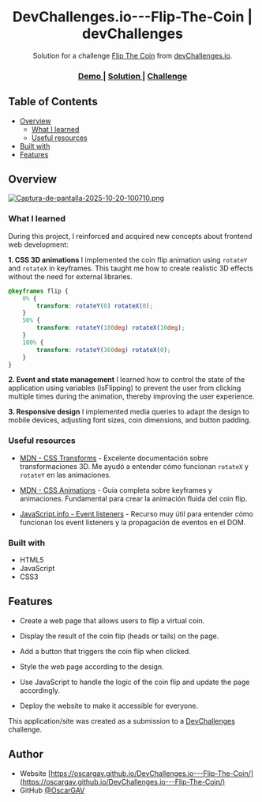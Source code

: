 <!-- Please update value in the {}  -->

<h1 align="center">DevChallenges.io---Flip-The-Coin | devChallenges</h1>

<div align="center">
   Solution for a challenge <a href="https://devchallenges.io/challenge/flip-the-coin" target="_blank">Flip The Coin</a> from <a href="http://devchallenges.io" target="_blank">devChallenges.io</a>.
</div>

<div align="center">
  <h3>
    <a href="https://oscargav.github.io/DevChallenges.io---Flip-The-Coin/">
      Demo
    </a>
    <span> | </span>
    <a href="https://github.com/OscarGAV/DevChallenges.io---Flip-The-Coin">
      Solution
    </a>
    <span> | </span>
    <a href="https://devchallenges.io/challenge/flip-the-coin">
      Challenge
    </a>
  </h3>
</div>

<!-- TABLE OF CONTENTS -->

## Table of Contents

- [Overview](#overview)
  - [What I learned](#what-i-learned)
  - [Useful resources](#useful-resources)
- [Built with](#built-with)
- [Features](#features)

<!-- OVERVIEW -->

## Overview

[![Captura-de-pantalla-2025-10-20-100710.png](https://i.postimg.cc/Hn5yJK7L/Captura-de-pantalla-2025-10-20-100710.png)](https://postimg.cc/K3Gzw0fX)

<!--
Introduce your projects by taking a screenshot or a gif. Try to tell visitors a story about your project by answering:

- What have you learned/improved?
- Your wisdom? :)
-->

### What I learned

During this project, I reinforced and acquired new concepts about frontend web development:

**1. CSS 3D animations**
I implemented the coin flip animation using `rotateY` and `rotateX` in keyframes. This taught me how to create realistic 3D effects without the need for external libraries.

```css
@keyframes flip {
    0% {
        transform: rotateY(0) rotateX(0);
    }
    50% {
        transform: rotateY(180deg) rotateX(10deg);
    }
    100% {
        transform: rotateY(360deg) rotateX(0);
    }
}
```

**2. Event and state management**
I learned how to control the state of the application using variables (isFlipping) to prevent the user from clicking multiple times during the animation, thereby improving the user experience.

**3. Responsive design**
I implemented media queries to adapt the design to mobile devices, adjusting font sizes, coin dimensions, and button padding.


### Useful resources

- [MDN - CSS Transforms](https://developer.mozilla.org/en-US/docs/Web/CSS/transform) - Excelente documentación sobre transformaciones 3D. Me ayudó a entender cómo funcionan `rotateX` y `rotateY` en las animaciones.

- [MDN - CSS Animations](https://developer.mozilla.org/en-US/docs/Web/CSS/CSS_Animations) - Guía completa sobre keyframes y animaciones. Fundamental para crear la animación fluida del coin flip.

- [JavaScript.info - Event listeners](https://javascript.info/introduction-browser-events) - Recurso muy útil para entender cómo funcionan los event listeners y la propagación de eventos en el DOM.

### Built with

- HTML5
- JavaScript
- CSS3

## Features

- Create a web page that allows users to flip a virtual coin.

- Display the result of the coin flip (heads or tails) on the page.

- Add a button that triggers the coin flip when clicked.

- Style the web page according to the design.

- Use JavaScript to handle the logic of the coin flip and update the page accordingly.

- Deploy the website to make it accessible for everyone.

This application/site was created as a submission to a [DevChallenges](https://devchallenges.io/challenges-dashboard) challenge.

## Author

- Website [https://oscargav.github.io/DevChallenges.io---Flip-The-Coin/](https://oscargav.github.io/DevChallenges.io---Flip-The-Coin/)
- GitHub [@OscarGAV](https://github.com/OscarGAV)
